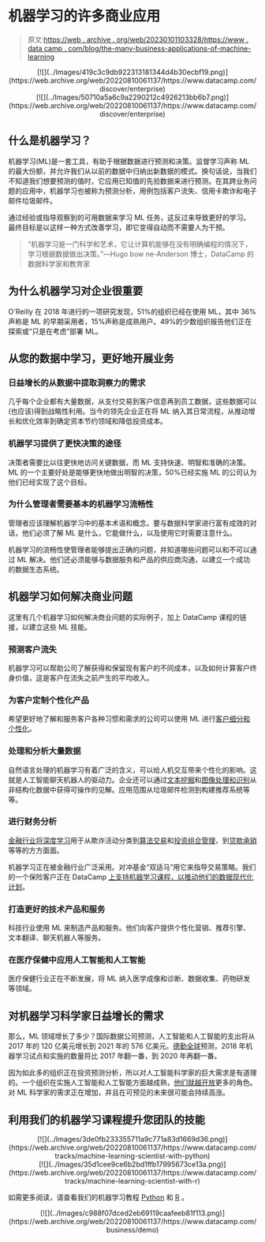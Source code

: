 # 机器学习的许多商业应用

> 原文:[https://web . archive . org/web/20230101103328/https://www . data camp . com/blog/the-many-business-applications-of-machine-learning](https://web.archive.org/web/20230101103328/https://www.datacamp.com/blog/the-many-business-applications-of-machine-learning)

<center>[![](../Images/419c3c9db922313181344d4b30ecbf19.png)](https://web.archive.org/web/20220810061137/https://www.datacamp.com/discover/enterprise)</center>

<center>[![](../Images/50710a5a6c9a2290212c4926213bb6b7.png)](https://web.archive.org/web/20220810061137/https://www.datacamp.com/discover/enterprise)</center>

## 什么是机器学习？

机器学习(ML)是一套工具，有助于根据数据进行预测和决策。监督学习声称 ML 的最大份额，并允许我们从以前的数据中归纳出新数据的模式。换句话说，当我们不知道我们想要预测的值时，它应用已知值的先验数据来进行预测。在其跨业务问题的应用中，机器学习也被称为预测分析，用例包括客户流失、信用卡欺诈和电子邮件垃圾邮件。

通过经验或指导观察到的可用数据来学习 ML 任务，这反过来导致更好的学习。最终目标是以这样一种方式改善学习，即它变得自动而不需要人为干预。

> “机器学习是一门科学和艺术，它让计算机能够在没有明确编程的情况下，学习根据数据做出决策。”—Hugo bow ne-Anderson 博士，DataCamp 的数据科学家和教育家

## 为什么机器学习对企业很重要

O'Reilly 在 2018 年进行的一项研究发现，51%的组织已经在使用 ML，其中 36%声称是 ML 的早期采用者，15%声称是成熟用户。49%的少数组织报告他们正在探索或“只是在考虑”部署 ML。

## 从您的数据中学习，更好地开展业务

### 日益增长的从数据中提取洞察力的需求

几乎每个企业都有大量数据，从支付交易到客户信息再到员工数据，这些数据可以(也应该)得到战略性利用。当今的领先企业正在将 ML 纳入其日常流程，从推动增长和优化效率到确定资本节约领域和降低投资成本。

### 机器学习提供了更快决策的途径

决策者需要比以往更快地访问关键数据，而 ML 支持快速、明智和准确的决策。ML 的一个主要好处是能够更快地做出明智的决策，50%已经实施 ML 的公司认为他们已经实现了这个目标。

### 为什么管理者需要基本的机器学习流畅性

管理者应该理解机器学习中的基本术语和概念。要与数据科学家进行富有成效的对话，他们必须了解 ML 是什么，它能做什么，以及使用它时需要注意什么。

机器学习的流畅性使管理者能够提出正确的问题，并知道哪些问题可以和不可以通过 ML 解决。他们还必须能够与数据服务和产品的供应商沟通，以建立一个成功的数据生态系统。

## 机器学习如何解决商业问题

这里有几个机器学习如何解决商业问题的实际例子，加上 DataCamp 课程的链接，以建立这些 ML 技能。

### 预测客户流失

机器学习可以帮助公司了解获得和保留现有客户的不同成本，以及如何计算客户终身价值，这是客户在流失之前产生的平均收入。

### 为客户定制个性化产品

希望更好地了解和服务客户各种习惯和需求的公司可以使用 ML 进行[客户细分和个性化](https://web.archive.org/web/20220810061137/https://www.datacamp.com/community/tutorials/introduction-customer-segmentation-python)。

### 处理和分析大量数据

自然语言处理的机器学习有着广泛的含义，可以给人机交互带来个性化的影响。这就是人工智能聊天机器人的驱动力。企业还可以通过[文本挖掘](https://web.archive.org/web/20220810061137/https://www.datacamp.com/courses/intro-to-text-mining-bag-of-words)和[图像处理和识别](https://web.archive.org/web/20220810061137/https://www.datacamp.com/tracks/image-processing)从非结构化数据中获得可操作的见解。应用范围从垃圾邮件检测到构建推荐系统等等。

### 进行财务分析

[金融行业将深度学习](https://web.archive.org/web/20220810061137/https://www.datacamp.com/resources/webinars/deep-learning-in-finance)用于从欺诈活动分类到[算法交易](https://web.archive.org/web/20220810061137/https://www.datacamp.com/resources/webinars/artificial-intelligence-in-finance-an-introduction-in-python)和[投资组合管理](https://web.archive.org/web/20220810061137/https://www.datacamp.com/resources/webinars/bayesian-covariance-for-portfolio-optimization)，到[贷款承销](https://web.archive.org/web/20220810061137/https://www.datacamp.com/community/blog/data-science-insurance-transcript)等等的方方面面。

机器学习正在被金融行业广泛采用。对冲基金“双适马”用它来指导交易策略。我们的一个保险客户正在 DataCamp [上支持机器学习课程，以推动他们的数据现代化计划](https://web.archive.org/web/20220810061137/https://www.datacamp.com/community/blog/how-to-transform-your-company-culture-with-data-modernization-initiatives)。

### 打造更好的技术产品和服务

科技行业使用 ML 来制造产品和服务。他们向客户提供个性化营销、推荐引擎、文本翻译、聊天机器人等服务。

### 在医疗保健中应用人工智能和人工智能

医疗保健行业正在不断发展，将 ML 纳入医学成像和诊断、数据收集、药物研发等领域。

## 对机器学习科学家日益增长的需求

那么，ML 领域增长了多少？国际数据公司预测，人工智能和人工智能的支出将从 2017 年的 120 亿美元增长到 2021 年的 576 亿美元。[德勤全球](https://web.archive.org/web/20220810061137/https://www2.deloitte.com/content/dam/Deloitte/global/Images/infographics/technologymediatelecommunications/gx-deloitte-tmt-2018-intense-machine-learning-report.pdf)预测，2018 年机器学习试点和实施的数量将比 2017 年翻一番，到 2020 年再翻一番。

因为如此多的组织正在投资预测分析，所以对人工智能科学家的巨大需求是有道理的。一个组织在实施人工智能和人工智能方面越成熟，[他们就越开放](https://web.archive.org/web/20220810061137/https://www.forbes.com/sites/intelai/2019/05/22/ai-strategy-6-trends-changing-the-role-of-data-scientists/#71f346d45d5e)更多的角色。对 ML 科学家的需求正在增加，并且在可预见的未来很可能会持续高涨。

## 利用我们的机器学习课程提升您团队的技能

<center>[![](../Images/3de0fb233355711a9c771a83d1669d36.png)](https://web.archive.org/web/20220810061137/https://www.datacamp.com/tracks/machine-learning-scientist-with-python)</center>

<center>[![](../Images/35d1cee9ce6b2bd1ffb17995673ce13a.png)](https://web.archive.org/web/20220810061137/https://www.datacamp.com/tracks/machine-learning-scientist-with-r)</center>

如需更多阅读，请查看我们的机器学习教程 [Python](https://web.archive.org/web/20220810061137/https://www.datacamp.com/community/tutorials/machine-learning-python) 和 [R](https://web.archive.org/web/20220810061137/https://www.datacamp.com/community/tutorials/machine-learning-in-r) 。

<center>[![](../Images/c988f07dced2eb69119caafeeb81f113.png)](https://web.archive.org/web/20220810061137/https://www.datacamp.com/business/demo)</center>